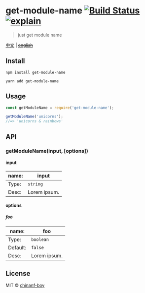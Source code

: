 # get-module-name [![Build Status](https://travis-ci.org/chinanf-boy/get-module-name.svg?branch=master)](https://travis-ci.org/chinanf-boy/get-module-name) [![explain](http://llever.com/explain.svg)](https://github.com/chinanf-boy/get-module-name-explain)

> just get module name

[中文](./readme.md) | ~~[english](./readme.en.md)~~

## Install



```
npm install get-module-name
```

```
yarn add get-module-name
```




## Usage

```js
const getModuleName = require('get-module-name');

getModuleName('unicorns');
//=> 'unicorns & rainbows'
```


## API

### getModuleName(input, [options])

#### input

name: | input
---------|----------
Type: | `string`
Desc: | Lorem ipsum.

#### options

##### foo

 name: | foo
---------|----------
Type: | `boolean`
Default: | `false`
Desc: | Lorem ipsum.




## License

MIT © [chinanf-boy](http://llever.com)
